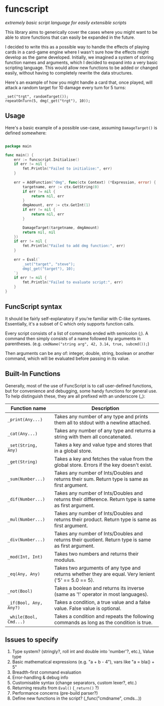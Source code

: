 # funcscript
*extremely basic script language for easily extensible scripts*

This library aims to generically cover the cases where you might want
to be able to store functions that can easily be expanded in the future.

I decided to write this as a possible way to handle the effects of
playing cards in a card-game engine where I wasn't sure how the effects
might develop as the game developed. Initially, we imagined a system of
storing function names and arguments, which I decided to expand into a
very basic scripting language. This would allow new functions to be added
or changed easily, without having to completely rewrite the data structures.

Here's an example of how you might handle a card that, once played, will
attack a random target for 10 damage every turn for 5 turns:

	_set("trgt", randomTarget());
	repeatOnTurn(5, dmg(_get("trgt"), 10));

## Usage
Here's a basic example of a possible use-case, assuming `DamageTarget()` is defined somewhere:
```go

package main

func main() {
	err := funcscript.Initialise()
	if err != nil {
		fmt.Println("Failed to initialise:", err)
	}
	
	err = AddFunction("dmg", func(ctx Context) (*Expression, error) {
		targetname, err := ctx.GetString(0)
		if err != nil {
			return nil, err
		}
		dmgAmount, err := ctx.GetInt(1)
		if err != nil {
			return nil, err
		}

		DamageTarget(targetname, dmgAmount)
		return nil, nil
	})
	if err != nil {
		fmt.Println("Failed to add dmg function:", err)
	}
	
	err = Eval(`
		_set("target", "steve");
		dmg(_get("target"), 10);
	`)
	if err != nil {
		fmt.Println("Failed to evaluate script:", err)
	}
}

```

## FuncScript syntax
It should be fairly self-explanatory if you're familiar with C-like syntaxes.
Essentially, it's a subset of C which only supports function calls.

Every script consists of a list of commands ended with semicolon (;).
A command then simply consists of a name followed by arguments in parentheses.
(e.g. `cmdName("string arg", 42, 3.14, true, subcmd());`)

Then arguments can be any of: integer, double, string, boolean or another command,
which will be evaluated before passing in its value.

## Built-In Functions
Generally, most of the use of FuncScript is to call user-defined functions, but for
convenience and debugging, some handy functions for general use. To help distinguish
these, they are all prefixed with an underscore (_):

| Function name          | Description                                                                                           |
|------------------------|-------------------------------------------------------------------------------------------------------|
| `_print(Any...)`       | Takes any number of any type and prints them all to stdout with a newline attached.                   |
| `_cat(Any...)`         | Takes any number of any type and returns a string with them all concatenated.                         |
| `_set(String, Any)`    | Takes a key and value type and stores that in a global store.                                         |
| `_get(String)`         | Takes a key and fetches the value from the global store. Errors if the key doesn't exist.             |
| `_sum(Number...)`      | Takes any number of Ints/Doubles and returns their sum. Return type is same as first argument.        |
| `_dif(Number...)`      | Takes any number of Ints/Doubles and returns their difference. Return type is same as first argument. |
| `_mul(Number...)`      | Takes any number of Ints/Doubles and returns their product. Return type is same as first argument.    |
| `_div(Number...)`      | Takes any number of Ints/Doubles and returns their quotient. Return type is same as first argument.   |
| `_mod(Int, Int)`       | Takes two numbers and returns their modulus.                                                          |
| `_eq(Any, Any)`        | Takes two arguments of any type and returns whether they are equal. Very lenient ('5' == 5.0 == 5).   |
| `_not(Bool)`           | Takes a boolean and returns its inverse (same as '!' operator in most languages).                     |
| `_if(Bool, Any, Any?)` | Takes a condition, a true value and a false value. False value is optional.                           |
| `_while(Bool, Cmd...)` | Takes a condition and repeats the following commands as long as the condition is true.                |

## Issues to specify
 1. Type system? (stringly?, roll int and double into 'number'?, etc.), Value type
 2. Basic mathematical expressions (e.g. "a + b - 4"), vars like "a = bla() + 5"
 3. Breadth-first command evaluation
 4. Error-handling & debug info
 5. Customisable syntax (change separators, custom lexer?, etc.)
 6. Returning results from `Eval()` (`_return()` ?)
 7. Performance concerns (pre-build parser?)
 8. Define new functions in the script? (_func("cmdname", cmds...))
